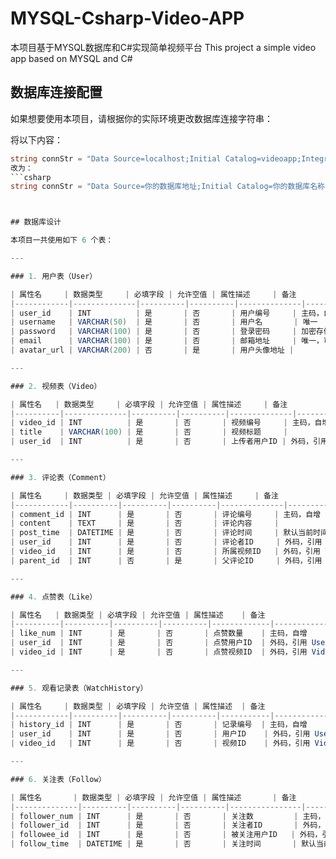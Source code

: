 # MYSQL-Csharp-Video-APP
本项目基于MYSQL数据库和C#实现简单视频平台  This project a simple video app based on MYSQL and C#

## 数据库连接配置

如果想要使用本项目，请根据你的实际环境更改数据库连接字符串：

将以下内容：

```csharp
string connStr = "Data Source=localhost;Initial Catalog=videoapp;Integrated Security=True;";
改为：
```csharp
string connStr = "Data Source=你的数据库地址;Initial Catalog=你的数据库名称;Integrated Security=True;";



## 数据库设计

本项目一共使用如下 6 个表：

---

### 1. 用户表（User）

| 属性名     | 数据类型     | 必填字段 | 允许空值 | 属性描述     | 备注             |
|------------|--------------|----------|----------|--------------|------------------|
| user_id    | INT          | 是       | 否       | 用户编号     | 主码，自增       |
| username   | VARCHAR(50)  | 是       | 否       | 用户名       | 唯一             |
| password   | VARCHAR(100) | 是       | 否       | 登录密码     | 加密存储         |
| email      | VARCHAR(100) | 是       | 否       | 邮箱地址     | 唯一，可用于登录 |
| avatar_url | VARCHAR(200) | 否       | 是       | 用户头像地址 |                  |

---

### 2. 视频表（Video）

| 属性名   | 数据类型     | 必填字段 | 允许空值 | 属性描述     | 备注                        |
|----------|--------------|----------|----------|--------------|-----------------------------|
| video_id | INT          | 是       | 否       | 视频编号     | 主码，自增                 |
| title    | VARCHAR(100) | 是       | 否       | 视频标题     |                             |
| user_id  | INT          | 是       | 否       | 上传者用户ID | 外码，引用 User(user_id)   |

---

### 3. 评论表（Comment）

| 属性名     | 数据类型 | 必填字段 | 允许空值 | 属性描述     | 备注                                          |
|------------|----------|----------|----------|--------------|-----------------------------------------------|
| comment_id | INT      | 是       | 否       | 评论编号     | 主码，自增                                   |
| content    | TEXT     | 是       | 否       | 评论内容     |                                               |
| post_time  | DATETIME | 是       | 否       | 评论时间     | 默认当前时间                                 |
| user_id    | INT      | 是       | 否       | 评论者ID     | 外码，引用 User(user_id)                     |
| video_id   | INT      | 是       | 否       | 所属视频ID   | 外码，引用 Video(video_id)                   |
| parent_id  | INT      | 否       | 是       | 父评论ID     | 外码，引用 Comment(comment_id)，可为 null   |

---

### 4. 点赞表（Like）

| 属性名   | 数据类型 | 必填字段 | 允许空值 | 属性描述    | 备注                        |
|----------|----------|----------|----------|-------------|-----------------------------|
| like_num | INT      | 是       | 否       | 点赞数量    | 主码，自增                 |
| user_id  | INT      | 是       | 否       | 点赞用户ID  | 外码，引用 User(user_id)   |
| video_id | INT      | 是       | 否       | 点赞视频ID  | 外码，引用 Video(video_id) |

---

### 5. 观看记录表（WatchHistory）

| 属性名     | 数据类型 | 必填字段 | 允许空值 | 属性描述  | 备注                        |
|------------|----------|----------|----------|-----------|-----------------------------|
| history_id | INT      | 是       | 否       | 记录编号  | 主码，自增                 |
| user_id    | INT      | 是       | 否       | 用户ID    | 外码，引用 User(user_id)   |
| video_id   | INT      | 是       | 否       | 视频ID    | 外码，引用 Video(video_id) |

---

### 6. 关注表（Follow）

| 属性名       | 数据类型 | 必填字段 | 允许空值 | 属性描述       | 备注                        |
|--------------|----------|----------|----------|----------------|-----------------------------|
| follower_num | INT      | 是       | 否       | 关注数         | 主码，自增                 |
| follower_id  | INT      | 是       | 否       | 关注者ID       | 外码，引用 User(user_id)   |
| followee_id  | INT      | 是       | 否       | 被关注用户ID   | 外码，引用 User(user_id)   |
| follow_time  | DATETIME | 是       | 否       | 关注时间       | 默认当前时间               |


